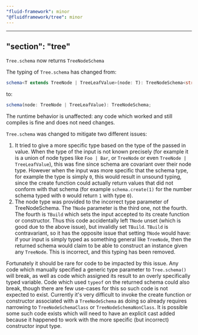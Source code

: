 ```yaml
---
"fluid-framework": minor
"@fluidframework/tree": minor
---
```

---
"section": "tree"
---

`Tree.schema` now returns `TreeNodeSchema`

The typing of `Tree.schema` has changed from:

```typescript
schema<T extends TreeNode | TreeLeafValue>(node: T): TreeNodeSchema<string, NodeKind, unknown, T>;
```

to:

```typescript
schema(node: TreeNode | TreeLeafValue): TreeNodeSchema;
```

The runtime behavior is unaffected: any code which worked and still compiles is fine and does not need changes.

`Tree.schema` was changed to mitigate two different issues:

1. It tried to give a more specific type based on the type of the passed in value.
   When the type of the input is not known precisely (for example it is a union of node types like `Foo | Bar`, or `TreeNode` or even `TreeNode | TreeLeafValue`), this was fine since schema are covariant over their node type.
   However when the input was more specific that the schema type, for example the type is simply `0`, this would result in unsound typing, since the create function could actually return values that did not conform with that schema (for example `schema.create(1)` for the number schema typed with `0` would return `1` with type `0`).
2. The node type was provided to the incorrect type parameter of TreeNodeSchema.
   The `TNode` parameter is the third one, not the fourth.
   The fourth is `TBuild` which sets the input accepted to its create function or constructor.
   Thus this code accidentally left `TNode` unset (which is good due to the above issue), but invalidly set `TBuild`.
   `TBuild` is contravariant, so it has the opposite issue that setting `TNode` would have: if your input is simply typed as something general like `TreeNode`, then the returned schema would claim to be able to construct an instance given any `TreeNode`.
   This is incorrect, and this typing has been removed.

Fortunately it should be rare for code to be impacted by this issue.
Any code which manually specified a generic type parameter to `Tree.schema()` will break, as well as code which assigned its result to an overly specifically typed variable.
Code which used `typeof` on the returned schema could also break, though there are few use-cases for this so such code is not expected to exist.
Currently it's very difficult to invoke the create function or constructor associated with a `TreeNodeSchema` as doing so already requires narrowing to `TreeNodeSchemaClass` or `TreeNodeSchemaNonClass`.
It is possible some such code exists which will need to have an explicit cast added because it happened to work with the more specific (but incorrect) constructor input type.
